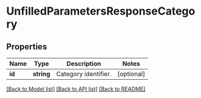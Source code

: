 # UnfilledParametersResponseCategory

## Properties
Name | Type | Description | Notes
------------ | ------------- | ------------- | -------------
**id** | **string** | Category identifier. | [optional] 

[[Back to Model list]](../../README.md#documentation-for-models) [[Back to API list]](../../README.md#documentation-for-api-endpoints) [[Back to README]](../../README.md)


